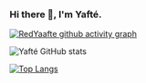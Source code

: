 ### Hi there 👋, I'm Yafté.

<!--
**RedYaafte/RedYaafte** is a ✨ _special_ ✨ repository because its `README.md` (this file) appears on your GitHub profile.

Here are some ideas to get you started:

- 🔭 I’m currently working on ...
- 🌱 I’m currently learning ...
- 👯 I’m looking to collaborate on ...
- 🤔 I’m looking for help with ...
- 💬 Ask me about ...
- 📫 How to reach me: ...
- 😄 Pronouns: ...
- ⚡ Fun fact: ...
-->

[![RedYaafte github activity graph](https://github-readme-activity-graph.vercel.app/graph?username=RedYaafte)](https://github.com/ashutosh00710/github-readme-activity-graph)

![Yafté GitHub stats](https://github-readme-stats.vercel.app/api?username=redyaafte&show_icons=true&include_all_commits=true&count_private=true&show_owner=true&theme=merko)

[![Top Langs](https://github-readme-stats.vercel.app/api/top-langs/?username=redyaafte&exclude_repo=github-readme-stats,redyaafte.github.io&layout=compact&theme=merko)](https://github.com/redyaafte/github-readme-stats)

